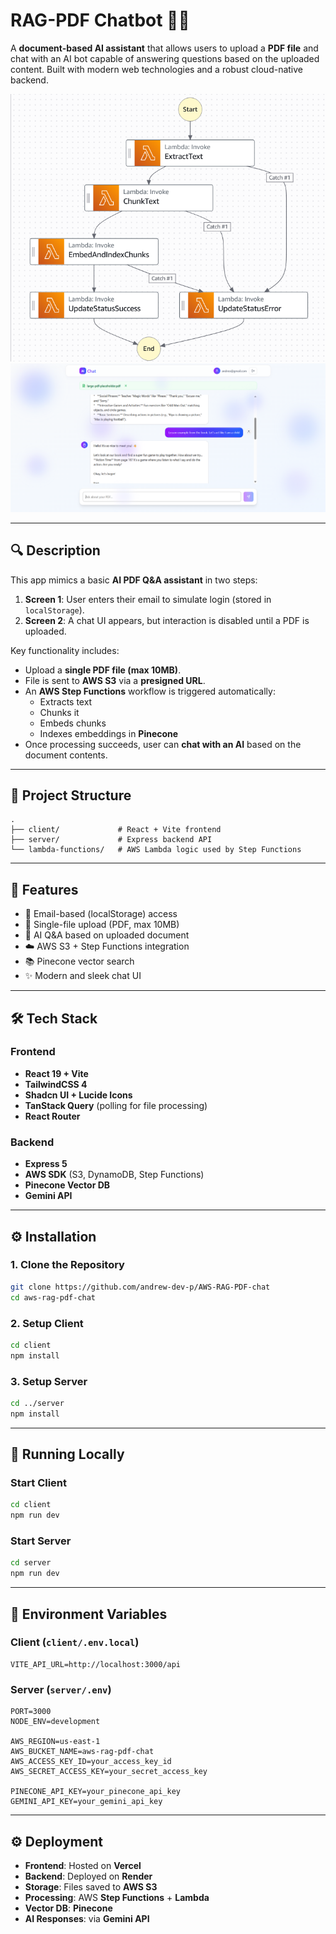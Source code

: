 # RAG-PDF Chatbot 🤖📄

A **document-based AI assistant** that allows users to upload a **PDF file** and chat with an AI bot capable of answering questions based on the uploaded content. Built with modern web technologies and a robust cloud-native backend.

![Step Functions workflow](./state-machine.png)
![Chat UI](./chatting-process.png)

---

## 🔍 Description

This app mimics a basic **AI PDF Q&A assistant** in two steps:

1. **Screen 1**: User enters their email to simulate login (stored in `localStorage`).
2. **Screen 2**: A chat UI appears, but interaction is disabled until a PDF is uploaded.

Key functionality includes:

- Upload a **single PDF file (max 10MB)**.
- File is sent to **AWS S3** via a **presigned URL**.
- An **AWS Step Functions** workflow is triggered automatically:
  - Extracts text
  - Chunks it
  - Embeds chunks
  - Indexes embeddings in **Pinecone**
- Once processing succeeds, user can **chat with an AI** based on the document contents.

---

## 📁 Project Structure

```
.
├── client/             # React + Vite frontend
├── server/             # Express backend API
└── lambda-functions/   # AWS Lambda logic used by Step Functions
```

---

## 🚀 Features

- 🔐 Email-based (localStorage) access
- 📄 Single-file upload (PDF, max 10MB)
- 🧠 AI Q&A based on uploaded document
- ☁️ AWS S3 + Step Functions integration
- 📚 Pinecone vector search
- ✨ Modern and sleek chat UI

---

## 🛠️ Tech Stack

### Frontend

- **React 19 + Vite**
- **TailwindCSS 4**
- **Shadcn UI + Lucide Icons**
- **TanStack Query** (polling for file processing)
- **React Router**

### Backend

- **Express 5**
- **AWS SDK** (S3, DynamoDB, Step Functions)
- **Pinecone Vector DB**
- **Gemini API**

---

## ⚙️ Installation

### 1. Clone the Repository

```bash
git clone https://github.com/andrew-dev-p/AWS-RAG-PDF-chat
cd aws-rag-pdf-chat
```

### 2. Setup Client

```bash
cd client
npm install
```

### 3. Setup Server

```bash
cd ../server
npm install
```

---

## 🧪 Running Locally

### Start Client

```bash
cd client
npm run dev
```

### Start Server

```bash
cd server
npm run dev
```

---

## 🔐 Environment Variables

### Client (`client/.env.local`)

```env
VITE_API_URL=http://localhost:3000/api
```

### Server (`server/.env`)

```env
PORT=3000
NODE_ENV=development

AWS_REGION=us-east-1
AWS_BUCKET_NAME=aws-rag-pdf-chat
AWS_ACCESS_KEY_ID=your_access_key_id
AWS_SECRET_ACCESS_KEY=your_secret_access_key

PINECONE_API_KEY=your_pinecone_api_key
GEMINI_API_KEY=your_gemini_api_key
```

---

## ⚙️ Deployment

- **Frontend**: Hosted on **Vercel**
- **Backend**: Deployed on **Render**
- **Storage**: Files saved to **AWS S3**
- **Processing**: AWS **Step Functions** + **Lambda**
- **Vector DB**: **Pinecone**
- **AI Responses**: via **Gemini API**
